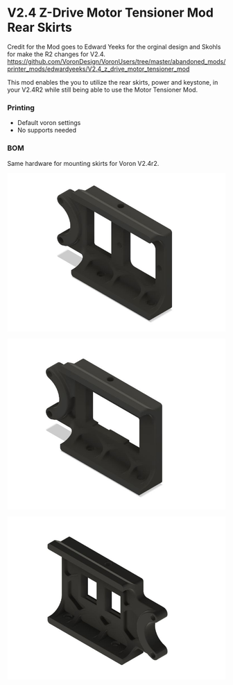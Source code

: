 # V2.4 Z-Drive Motor Tensioner Mod Rear Skirts

Credit for the Mod goes to Edward Yeeks for the orginal design and Skohls for make the R2 changes for V2.4.
https://github.com/VoronDesign/VoronUsers/tree/master/abandoned_mods/printer_mods/edwardyeeks/V2.4_z_drive_motor_tensioner_mod

This mod enables the you to utilize the rear skirts, power and keystone, in your V2.4R2 while still being able to use the Motor Tensioner Mod.

### Printing
  * Default voron settings
  * No supports needed
  
### BOM
Same hardware for mounting skirts for Voron V2.4r2.

![V2.4R2_Z-Drive_Motor_Tension_Mod_Rear_Skirts](Images/Filtered_Inlet_Skirt_Mod.JPG)

![V2.4R2_Z-Drive_Motor_Tension_Mod_Rear_Skirts](Images/IEC-GS_Skirt_Mod.JPG)

![V2.4R2_Z-Drive_Motor_Tension_Mod_Rear_Skirts](Images/Keystone_Skirt_Mod.JPG)
